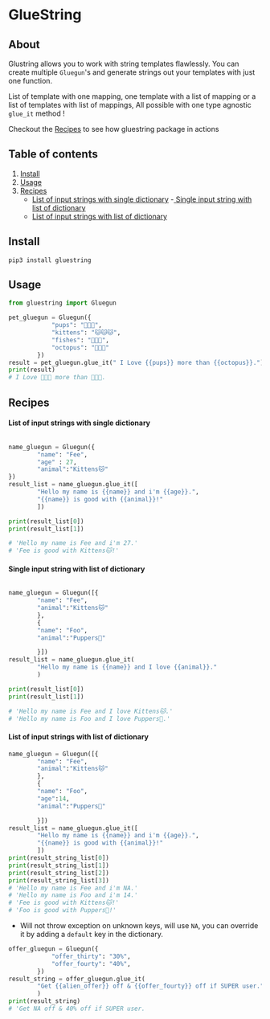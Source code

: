 # GlueString

## About

Glustring allows you to work with string templates flawlessly. 
You can create multiple `Gluegun`'s and generate strings out your templates with just one function. 

List of template with one mapping, one template with a list of mapping or a list of templates with list of mappings, All possible with one type agnostic `glue_it` method !

Checkout the [Recipes](#recipes) to see how gluestring package in actions

## Table of contents

1.   [Install](#install)
2.   [Usage](#usage)
3.   [Recipes](#recipes)
        - [List of input strings with single dictionary](####list-of-input-strings-with-single-dictionary)
        -[ Single input string with list of dictionary](####single-input-string-with-list-of-dictionary)
        - [List of input strings with list of dictionary](####list-of-input-strings-with-list-of-dictionary)



## Install

`pip3 install gluestring` 

## Usage

``` python
from gluestring import Gluegun

pet_gluegun = Gluegun({
            "pups": "🐶🐶🐶",
            "kittens": "🐱🐱🐱",
            "fishes": "🐠🐠🐠",
            "octopus": "🐙🐙🐙"
        })
result = pet_gluegun.glue_it(" I Love {{pups}} more than {{octopus}}.")
print(result) 
# I Love 🐶🐶🐶 more than 🐙🐙🐙.
```

## Recipes
####  List of input strings with single dictionary
``` python

name_gluegun = Gluegun({
        "name": "Fee",
        "age" : 27,
        "animal":"Kittens🐱"
})
result_list = name_gluegun.glue_it([
        "Hello my name is {{name}} and i'm {{age}}.",
        "{{name}} is good with {{animal}}!"
        ])

print(result_list[0])
print(result_list[1])

# 'Hello my name is Fee and i'm 27.'
# 'Fee is good with Kittens🐱!'
```

#### Single input string with list of dictionary
``` python

name_gluegun = Gluegun([{
        "name": "Fee",
        "animal":"Kittens🐱"
        },
        {
        "name": "Foo",
        "animal":"Puppers🐶"

        }])
result_list = name_gluegun.glue_it(
        "Hello my name is {{name}} and I love {{animal}}."
        )

print(result_list[0])
print(result_list[1])

# 'Hello my name is Fee and I love Kittens🐱.'
# 'Hello my name is Foo and I love Puppers🐶.'
```
#### List of input strings with list of dictionary
```python
name_gluegun = Gluegun([{
        "name": "Fee",
        "animal":"Kittens🐱"
        },
        {
        "name": "Foo",
        "age":14,
        "animal":"Puppers🐶"

        }])
result_list = name_gluegun.glue_it([
        "Hello my name is {{name}} and i'm {{age}}.",
        "{{name}} is good with {{animal}}!"
        ])
print(result_string_list[0])
print(result_string_list[1])
print(result_string_list[2])
print(result_string_list[3])
# 'Hello my name is Fee and i'm NA.'
# 'Hello my name is Foo and i'm 14.'
# 'Fee is good with Kittens🐱!'
# 'Foo is good with Puppers🐶!'
```
*  Will not throw exception on unknown keys, will use `NA`, you can override it by adding a `default` key in the dictionary.
``` python
offer_gluegun = Gluegun({
            "offer_thirty": "30%",
            "offer_fourty": "40%",
        })
result_string = offer_gluegun.glue_it(
        "Get {{alien_offer}} off & {{offer_fourty}} off if SUPER user."
        )
print(result_string)
# 'Get NA off & 40% off if SUPER user.
```